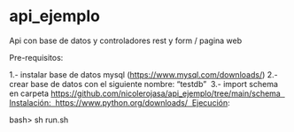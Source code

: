 # api_ejemplo
Api con base de datos y controladores rest y form / pagina web

Pre-requisitos:

1.- instalar base de datos mysql (https://www.mysql.com/downloads/)
2.- crear base de datos con el siguiente nombre: “testdb”
 3.- import schema en carpeta https://github.com/nicolerojasa/api_ejemplo/tree/main/schema  Instalación:  https://www.python.org/downloads/  Ejecución:

bash> sh run.sh
